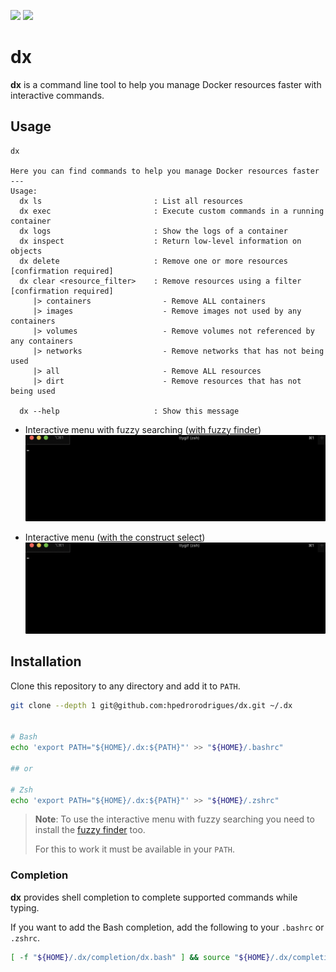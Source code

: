 [![][github-action-badge]][github-action-dx]
[![][written-in-badge]][shell-code-dx]

# dx

**dx** is a command line tool to help you manage Docker resources faster with
interactive commands.

## Usage

```
dx

Here you can find commands to help you manage Docker resources faster
---
Usage:
  dx ls                         : List all resources
  dx exec                       : Execute custom commands in a running container
  dx logs                       : Show the logs of a container
  dx inspect                    : Return low-level information on objects
  dx delete                     : Remove one or more resources     [confirmation required]
  dx clear <resource_filter>    : Remove resources using a filter  [confirmation required]
     |> containers                - Remove ALL containers
     |> images                    - Remove images not used by any containers
     |> volumes                   - Remove volumes not referenced by any containers
     |> networks                  - Remove networks that has not being used
     |> all                       - Remove ALL resources
     |> dirt                      - Remove resources that has not being used

  dx --help                     : Show this message
```

- Interactive menu with fuzzy searching ([with fuzzy finder][fzf])
![Demo Interactive GIF][exec-interactive-gif]

- Interactive menu ([with the construct select][select])
![Demo Non Interactive GIF][exec-gif]

## Installation

Clone this repository to any directory and add it to `PATH`.

```bash
git clone --depth 1 git@github.com:hpedrorodrigues/dx.git ~/.dx


# Bash
echo 'export PATH="${HOME}/.dx:${PATH}"' >> "${HOME}/.bashrc"

## or

# Zsh
echo 'export PATH="${HOME}/.dx:${PATH}"' >> "${HOME}/.zshrc"
```

> **Note**: To use the interactive menu with fuzzy searching you need to install
> the [fuzzy finder][fzf] too.
>
> For this to work it must be available in your `PATH`.

### Completion

**dx** provides shell completion to complete supported commands while typing.

If you want to add the Bash completion, add the following to your `.bashrc` or `.zshrc`.

```bash
[ -f "${HOME}/.dx/completion/dx.bash" ] && source "${HOME}/.dx/completion/dx.bash"
```


[github-action-badge]: https://github.com/hpedrorodrigues/dx/workflows/DX%20Actions/badge.svg
[github-action-dx]: https://github.com/hpedrorodrigues/dx/actions

[written-in-badge]: https://img.shields.io/badge/Written%20in-bash-ff69b4.svg
[shell-code-dx]: https://github.com/hpedrorodrigues/dx/search?l=shell

[fzf]: https://github.com/junegunn/fzf
[select]: https://www.gnu.org/software/bash/manual/bash.html#Conditional-Constructs

[exec-gif]: images/exec.gif
[exec-interactive-gif]: images/exec-interactive.gif
